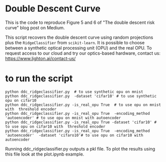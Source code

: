 # Double Descent Curve
This is the code to reproduce Figure 5 and 6 of "The double descent risk curve" blog post on Medium.

This script recovers the double descent curve using random projections plus the `RidgeClassifier` from `scikit-learn`. 
It is possible to choose between a synthetic optical processing unit (OPU) and the real OPU. 
To request access to our cloud and try our optics-based hardware, contact us: https://www.lighton.ai/contact-us/

# to run the script
```
python ddc_ridgeclassifier.py  # to use synthetic opu on mnist
python ddc_ridgeclassifier.py  -dataset 'cifar10' # to use synthetic opu on cifar10 
python ddc_ridgeclassifier.py -is_real_opu True  # to use opu on mnist with  threshold encoder 
python ddc_ridgeclassifier.py -is_real_opu True  -encoding_method 'autoencoder' # to use opu on mnist with autoencoder 
python ddc_ridgeclassifier.py -is_real_opu True -dataset 'cifar10' # to use opu on cifar10 with  threshold encoder 
python ddc_ridgeclassifier.py -is_real_opu True  -encoding_method 'autoencoder'  -dataset 'cifaro10'# to use opu on cifar10 with autoencoder 
```

Running ddc_ridgeclassifier.py outputs a pkl file. To plot the results using this file look at the plot.ipynb example.  

